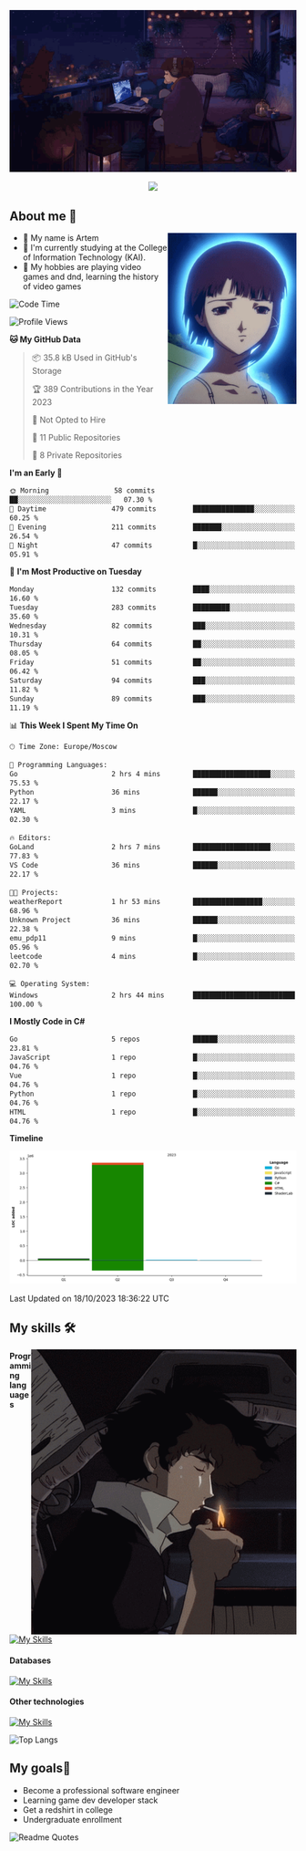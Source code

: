 <div align="center">
  <p>
    <img src="assets/lo-fi.gif">
  </p>
  <p>
    <img src="https://readme-typing-svg.herokuapp.com?color=%2336BCF7&lines=Welcome-to-my-profile&center=true&width=380&height=50&duration=4000&pause=1000">
  </p>
</div>

<div>
  <h2>About me 🚀</h2>
   <div align="center">
    <img src="assets/lain2.gif" align="right" height="300px">
  </div>
  <ul>
    <li>👨 My name is Artem</li>
    <li>🌱 I'm currently studying at the College of Information Technology (KAI).</li>
    <li>👾 My hobbies are playing video games and dnd, learning the history of video games </li>
  </ul>
</div>


<!--START_SECTION:waka-->
![Code Time](http://img.shields.io/badge/Code%20Time-20%20hrs%2038%20mins-blue)

![Profile Views](http://img.shields.io/badge/Profile%20Views-0-blue)

**🐱 My GitHub Data** 

> 📦 35.8 kB Used in GitHub's Storage 
 > 
> 🏆 389 Contributions in the Year 2023
 > 
> 🚫 Not Opted to Hire
 > 
> 📜 11 Public Repositories 
 > 
> 🔑 8 Private Repositories 
 > 
**I'm an Early 🐤** 

```text
🌞 Morning                58 commits          ██░░░░░░░░░░░░░░░░░░░░░░░   07.30 % 
🌆 Daytime                479 commits         ███████████████░░░░░░░░░░   60.25 % 
🌃 Evening                211 commits         ███████░░░░░░░░░░░░░░░░░░   26.54 % 
🌙 Night                  47 commits          █░░░░░░░░░░░░░░░░░░░░░░░░   05.91 % 
```
📅 **I'm Most Productive on Tuesday** 

```text
Monday                   132 commits         ████░░░░░░░░░░░░░░░░░░░░░   16.60 % 
Tuesday                  283 commits         █████████░░░░░░░░░░░░░░░░   35.60 % 
Wednesday                82 commits          ███░░░░░░░░░░░░░░░░░░░░░░   10.31 % 
Thursday                 64 commits          ██░░░░░░░░░░░░░░░░░░░░░░░   08.05 % 
Friday                   51 commits          ██░░░░░░░░░░░░░░░░░░░░░░░   06.42 % 
Saturday                 94 commits          ███░░░░░░░░░░░░░░░░░░░░░░   11.82 % 
Sunday                   89 commits          ███░░░░░░░░░░░░░░░░░░░░░░   11.19 % 
```


📊 **This Week I Spent My Time On** 

```text
🕑︎ Time Zone: Europe/Moscow

💬 Programming Languages: 
Go                       2 hrs 4 mins        ███████████████████░░░░░░   75.53 % 
Python                   36 mins             ██████░░░░░░░░░░░░░░░░░░░   22.17 % 
YAML                     3 mins              █░░░░░░░░░░░░░░░░░░░░░░░░   02.30 % 

🔥 Editors: 
GoLand                   2 hrs 7 mins        ███████████████████░░░░░░   77.83 % 
VS Code                  36 mins             ██████░░░░░░░░░░░░░░░░░░░   22.17 % 

🐱‍💻 Projects: 
weatherReport            1 hr 53 mins        █████████████████░░░░░░░░   68.96 % 
Unknown Project          36 mins             ██████░░░░░░░░░░░░░░░░░░░   22.38 % 
emu_pdp11                9 mins              █░░░░░░░░░░░░░░░░░░░░░░░░   05.96 % 
leetcode                 4 mins              █░░░░░░░░░░░░░░░░░░░░░░░░   02.70 % 

💻 Operating System: 
Windows                  2 hrs 44 mins       █████████████████████████   100.00 % 
```

**I Mostly Code in C#** 

```text
Go                       5 repos             ██████░░░░░░░░░░░░░░░░░░░   23.81 % 
JavaScript               1 repo              █░░░░░░░░░░░░░░░░░░░░░░░░   04.76 % 
Vue                      1 repo              █░░░░░░░░░░░░░░░░░░░░░░░░   04.76 % 
Python                   1 repo              █░░░░░░░░░░░░░░░░░░░░░░░░   04.76 % 
HTML                     1 repo              █░░░░░░░░░░░░░░░░░░░░░░░░   04.76 % 
```



**Timeline**

![Lines of Code chart](https://raw.githubusercontent.com/nifle3/nifle3/main/assets/bar_graph.png)


 Last Updated on 18/10/2023 18:36:22 UTC
<!--END_SECTION:waka-->

## My skills 🛠️

<div align="center">
  <img src="assets/bebop_smoke.gif" align="right" height="500px">
</div>


#### Programming languages
[![My Skills](https://skillicons.dev/icons?i=go,cs,python)](https://skillicons.dev)
#### Databases
[![My Skills](https://skillicons.dev/icons?i=mysql,mongodb,postgres)](https://skillicons.dev)
#### Other technologies
[![My Skills](https://skillicons.dev/icons?i=unity,docker,git,wasm)](https://skillicons.dev)

![Top Langs](https://github-readme-stats.vercel.app/api/top-langs/?username=nifle3&layout=compact&theme=nord)


## My goals🚀
- Become a professional software engineer
- Learning game dev developer stack
- Get a redshirt in college
- Undergraduate enrollment

![Readme Quotes](https://quotes-github-readme.vercel.app/api?type=horizontal&theme=nord) 
